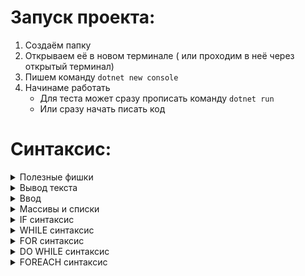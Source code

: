 # Запуск проекта:

1. Создаём папку
2. Открываем её в новом терминале ( или проходим в неё через открытый терминал)
3. Пишем команду `dotnet new console`
4. Начинаме работать
   - Для теста может сразу прописать команду `dotnet run`
   - Или сразу начать писать код

# Синтаксис:

<details><summary>Полезные фишки</summary>
<p>

```C++
Console.Clear(); /* Очистка терминала ( экрана) */
Console.ReadLine();/* В конце программы ожидает ENTER */
```

</p>
</details>

<details><summary>Вывод текста</summary>
<p>

```C++
/* Печать без перехода на новую строку*/
Console.Write("Text");
/* Печать с преходом на новую строчку*/
Console.WriteLine("Text");
Console.Write("Text\n"); /* внутири \n используется как перенос строки */
Write($"Text {name} and {age}") /* выводит текст и использует параметры */
Write($"Text {0} and {1}",name , age) /* выводит текст и использует параметры */
Write("Text - " + a + " Next - " + b)
```

</p>
</details>

<details><summary>Ввод</summary>
<p>

```C++
Console.ReadLine(); /* Вводит СТРОЧКУ введённую в терминал */
/* ВАЖНО! ввод всегда строчный! */
int a = int.Parse(Console.ReadLine()); /* То что вводится перевожится в int */
int a = Convert.ToInt(Console.ReadLine()); /* То что вводится перевожится в int */
Console.ReadKey(); /* Вроде как собирает нажатие кнопки */
/* Схема записи нажатия кнопки */
Console.WriteLine("Press a Button");
ConsoleKeyInfo but = Console.ReadKey();
Console.WriteLine(but.Key.ToString());
```

</p>
</details>

<details><summary>Массивы и списки</summary>
<p>

### Массивы:

```C++
/* Создание массива */
int[] array = new int[10];
int[] array1 = new int[] { 1, 3, 5, 7, 9 };
/* Замена или вывод */
array[0] = 20;
Console.WriteLine(array[1]);
/* Длина массива */
array.Length
```

### Списки:

```C++
/* Создание списка */
List<string> people = new List<string>(16);
List<string> people = new List<string>(){"Tom","Bill","Kate",};
/* Добавление эллемента в список */
people.Add("Bob");/* Вставляет в конец */
people.Incert(0,"Bob");/* Вставляет в начало */
/* Удаление эллемента из списока */
people.RemoveAt(1)/* Удалаяет эллемент под индексом 1*/
people.Remove("Tom")/* Удалаяет эллемент Том*/
/* Поиск эллемента */
people.Contains("Bob") /* Проверяет есть ли в списке Боб */
people.Exists(p => p.Length == 3)/* Проверяет если ли эллемент длиной 3 символа */
people.Find(p => p.Length == 3)/* Находит первого у кого в эллементе 3 символа */
people.FindAll(p => p.Length == 3)/* Находит всех у кого в эллементе 3 символа */
/* Длина списка */
people.Count /* Длина списка */
```

</p>
</details>

<details><summary>IF синтаксис</summary>
<p>

```C++
/* Стандартный вариант */
if ( a > b )
{
   Console.Write($" {a} > {b}");
}
else if ( a < b )
{
   Console.Write($" {a} < {b}");
}
else
{
   Console.Write($" {a} = {b}");
}
/* Короткий вариант */
if ( a > b ) Console.Write($" {a} > {b}");
else if ( a < b ) Console.Write($" {a} < {b}");
else Console.Write($" {a} = {b}");
/* Особый вариант */
int z = x < y ? (x+y) : (x-y)/* Нужно практиковаться - если True первая формула, если false вторая */

```

</p>
</details>

<details><summary>WHILE синтаксис</summary>
<p>

```C++
while ( i < length)
{
   Console.WriteLine("Test {i}");
   i++;
}

```

</p>
</details>

<details><summary>FOR синтаксис</summary>
<p>

```C++
/* Цикл стандартный */
for (int i = 0; i<length ; i++)
{
   Console.WriteLine("Test {i}");
}
/* Цикл не стандартный */
for (Console.WriteLine("Начало выполнения цикла"); i < 4; Console.WriteLine($"i = {i}"))
{
    i++;
}
for (int i = 1, j = 1; i < 10; i++, j++)
    Console.WriteLine($"{i * j}");

```

</p>
</details>

<details><summary>DO WHILE синтаксис</summary>
<p>

```C++
/* Схема цикла */
int i = 6;
do
{
    Console.WriteLine(i);
    i--;
}
while (i > 0);
```

</p>
</details>

<details><summary>FOREACH синтаксис</summary>
<p>

```C++
/* Схема цикла */
foreach(char c in "Tom")
{
    Console.WriteLine(c);
}
```

</p>
</details>
